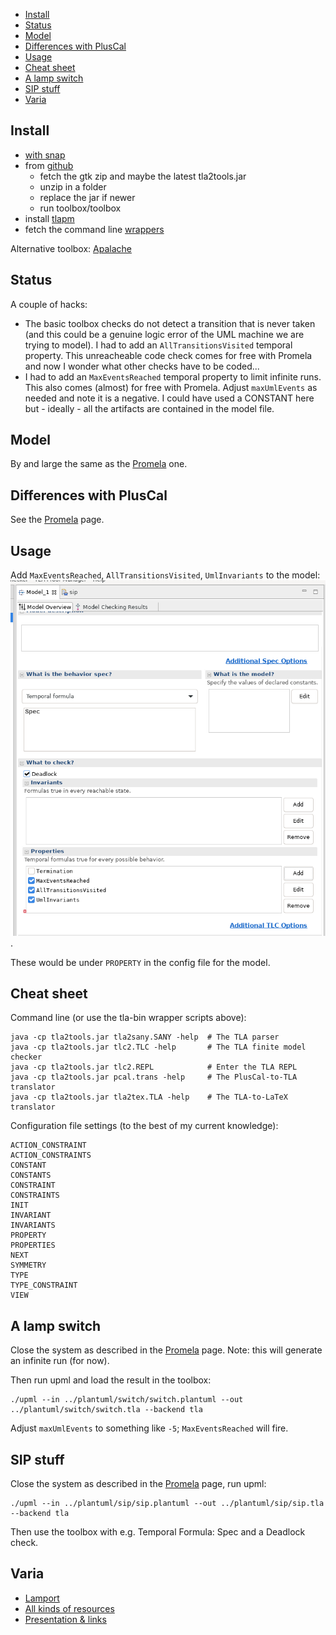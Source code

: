 - [Install](#install)
- [Status](#status)
- [Model](#model)
- [Differences with PlusCal](#differences-with-pluscal)
- [Usage](#usage)
- [Cheat sheet](#cheat-sheet)
- [A lamp switch](#a-lamp-switch)
- [SIP stuff](#sip-stuff)
- [Varia](#varia)

## Install

- [with snap](https://snapcraft.io/tlaplus)
- from [github](https://github.com/tlaplus/tlaplus/releases)
  - fetch the gtk zip and maybe the latest tla2tools.jar
  - unzip in a folder
  - replace the jar if newer
  - run toolbox/toolbox
- install [tlapm](https://github.com/tlaplus/tlapm)
- fetch the command line [wrappers](https://github.com/pmer/tla-bin)

Alternative toolbox: [Apalache](https://apalache.informal.systems/)

## Status

A couple of hacks:

- The basic toolbox checks do not detect a transition that is never taken (and this could be a genuine logic error of the UML machine we are trying to model). I had to add an ```AllTransitionsVisited``` temporal property. This unreacheable code check comes for free with Promela and now I wonder what other checks have to be coded...
- I had to add an ```MaxEventsReached``` temporal property to limit infinite runs. This also comes (almost) for free with Promela. 
Adjust ```maxUmlEvents``` as needed and note it is a negative. I could have used a CONSTANT here but - ideally - all the artifacts are contained in the model file.

## Model

By and large the same as the [Promela](README.spin.md#model) one.

## Differences with PlusCal

See the [Promela](README.spin.md#differences-with-pluscal) page.

## Usage

Add ```MaxEventsReached```, ```AllTransitionsVisited```, ```UmlInvariants``` to the model: ![image](images/tla1.png).

These would be under ```PROPERTY``` in the config file for the model.

## Cheat sheet

Command line (or use the tla-bin wrapper scripts above):
```
java -cp tla2tools.jar tla2sany.SANY -help  # The TLA parser
java -cp tla2tools.jar tlc2.TLC -help       # The TLA finite model checker
java -cp tla2tools.jar tlc2.REPL            # Enter the TLA REPL
java -cp tla2tools.jar pcal.trans -help     # The PlusCal-to-TLA translator
java -cp tla2tools.jar tla2tex.TLA -help    # The TLA-to-LaTeX translator
```

Configuration file settings (to the best of my current knowledge):
```
ACTION_CONSTRAINT
ACTION_CONSTRAINTS
CONSTANT
CONSTANTS
CONSTRAINT
CONSTRAINTS
INIT
INVARIANT
INVARIANTS
PROPERTY
PROPERTIES
NEXT
SYMMETRY
TYPE
TYPE_CONSTRAINT
VIEW
```

## A lamp switch

Close the system as described in the [Promela](README.spin.md#a-lamp-switch) page. Note: this will generate an infinite run (for now).

Then run upml and load the result in the toolbox:

```
./upml --in ../plantuml/switch/switch.plantuml --out ../plantuml/switch/switch.tla --backend tla
```

Adjust ```maxUmlEvents``` to something like ```-5```; ```MaxEventsReached``` will fire.

## SIP stuff

Close the system as described in the [Promela](README.spin.md#sip-stuff) page, run upml:

```
./upml --in ../plantuml/sip/sip.plantuml --out ../plantuml/sip/sip.tla --backend tla
```
Then use the toolbox with e.g. Temporal Formula: Spec and a Deadlock check.

## Varia

- [Lamport](https://lamport.azurewebsites.net/tla/standalone-tools.html?back-link=tools.html)
- [All kinds of resources](https://learntla.com/reference/other-resources.html)
- [Presentation & links](https://www.moritz.systems/blog/an-introduction-to-formal-verification/)

